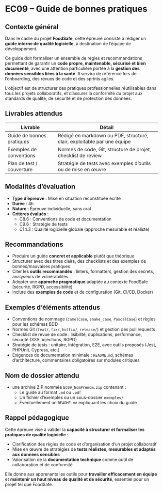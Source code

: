 # EC09 – Guide de bonnes pratiques

## Contexte général

Dans le cadre du projet **FoodSafe**, cette épreuve consiste à rédiger un **guide interne de qualité logicielle**, à
destination de l’équipe de développement.

Ce guide doit formaliser un ensemble de règles et recommandations permettant de garantir un **code propre, maintenable,
sécurisé et bien documenté**, avec une attention particulière portée à la **gestion des données sensibles liées à la
santé**. Il servira de référence lors de l’onboarding, des revues de code et des sprints agiles.

L’objectif est de structurer des pratiques professionnelles réutilisables dans tous les projets collaboratifs, et
d’assurer la conformité du projet aux standards de qualité, de sécurité et de protection des données.

## Livrables attendus

| Livrable                  | Détail                                                                  |
|---------------------------|-------------------------------------------------------------------------|
| Guide de bonnes pratiques | Rédigé en markdown ou PDF, structuré, clair, exploitable par une équipe |
| Exemples de conventions   | Normes de code, Git, structure de projet, checklist de review           |
| Plan de test / couverture | Stratégie de tests avec exemples d’outils ou de mise en œuvre           |

## Modalités d’évaluation

- **Type d’épreuve** : Mise en situation reconstituée écrite
- **Durée** : 4h
- **Nature** : Épreuve individuelle, sans oral
- **Critères évalués** :
    - C8.6 : Conventions de code et documentation
    - C9.6 : Stratégie de tests
    - C14.3 : Qualité logicielle globale (approche mesurable et réaliste)

## Recommandations

- Produire un guide **concret et applicable** plutôt que théorique
- Structurer avec des titres clairs, des checklists et des exemples de bonnes/mauvaises pratiques
- Citer les **outils recommandés** : linters, formatters, gestion des secrets, analyseurs de vulnérabilités
- Adopter une **approche pragmatique** adaptée au contexte FoodSafe (sécurité, RGPD, accessibilité)
- Inclure des **exemples de code** et de configuration (Git, CI/CD, Docker)

## Exemples d’éléments attendus

- Conventions de nommage (`camelCase`, `snake_case`, `PascalCase`) et règles pour les schémas BDD
- Normes Git (`feat/`, `fix/`, `hotfix/`, `release/`) et gestion des pull requests
- Checklist de revue de code : lisibilité, duplications, performance, sécurité (XSS, injections, RGPD)
- Stratégie de tests : unitaire, intégration, E2E, avec outils proposés (Jest, PHPUnit, Cypress, etc.)
- Exigences de documentation minimale : `README.md`, schémas d’architecture, commentaires obligatoires sur modules
  critiques

## Nom de dossier attendu

- une archive ZIP nommée `EC09_NomPrenom.zip` contenant :
    - Le guide au format `.md` ou `.pdf`
    - Un fichier d’exemples ou un sous-dossier `exemples/`
    - Éventuellement un `README.md` expliquant les choix du guide

## Rappel pédagogique

Cette épreuve vise à valider la **capacité à structurer et formaliser les pratiques de qualité logicielle** :

- Clarification des règles de code et d’organisation d’un projet collaboratif
- Mise en œuvre de stratégies de **tests réalistes, mesurables et adaptés aux données sensibles**
- Valorisation de la **documentation technique** comme outil de collaboration et de conformité

Elle donne aux apprenants les outils pour **travailler efficacement en équipe** et **maintenir un haut niveau de
qualité et de sécurité**, essentiel pour un projet tel que FoodSafe.
